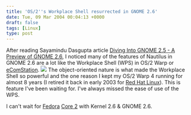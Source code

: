 ```yaml
---
title: 'OS/2''s Workplace Shell resurrected in GNOME 2.6'
date: Tue, 09 Mar 2004 00:04:13 +0000
draft: false
tags: [Linux]
type: post
---
```


After reading Sayamindu Dasgupta article [Diving Into GNOME 2.5 - A Preview of GNOME 2.6](http://www.clai.net/sayamindu/GNOME-2.6/GNOME_2_6.html), I noticed many of the features of Nautilus in GNOME 2.6 are a lot like the Workplace Shell (WPS) in OS/2 Warp or [eComStation](http://www.ecomstation.com). [![](http://jroller.com/resources/jmrodri/ecs2.png)](http://www.ecomstation.com/gallery/gal/eComStation_1.0/sample_desktop_screenshots/ecs2.jpg) The object-oriented nature is what made the Workplace Shell so powerful and the one reason I kept my OS/2 Warp 4 running for almost 8 years (I retired it back in early 2003 for [Red Hat Linux](http://www.redhat.com)). This is feature I've been waiting for. I've always missed the ease of use of the WPS.

I can't wait for [Fedora](http://fedora.redhat.com) [Core 2](http://fedora.redhat.com/participate/schedule/) with Kernel 2.6 & GNOME 2.6.